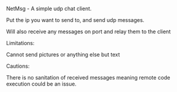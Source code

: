 NetMsg - A simple udp chat client.

Put the ip you want to send to, and send udp messages.

Will also receive any messages on port and relay them to the client

Limitations:

Cannot send pictures or anything else but text

Cautions:

There is no sanitation of received messages meaning remote code execution could be an issue.

